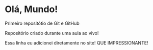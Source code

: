 # Olá, Mundo!
 Primeiro repositótio de Git e GitHub

Repositório criado durante uma aula ao vivo!

Essa linha eu adicionei diretamente no site! QUE IMPRESSIONANTE!
